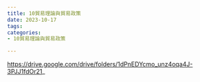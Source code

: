 ```yaml
---
title: 10貿易理論與貿易政策
date: 2023-10-17
tags: 
categories:
- 10貿易理論與貿易政策

---
```

https://drive.google.com/drive/folders/1dPnEDYcmo_unz4oqa4J-3PJJ1fdOr21_

